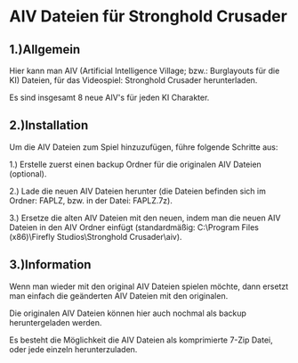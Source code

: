 # AIV Dateien für Stronghold Crusader

1.)Allgemein
-
Hier kann man AIV (Artificial Intelligence Village; bzw.: Burglayouts für die KI) Dateien, für das Videospiel: Stronghold Crusader herunterladen.

Es sind insgesamt 8 neue AIV's für jeden KI Charakter.

2.)Installation
-
Um die AIV Dateien zum Spiel hinzuzufügen, führe folgende Schritte aus:

1.) Erstelle zuerst einen backup Ordner für die originalen AIV Dateien (optional).

2.) Lade die neuen AIV Dateien herunter (die Dateien befinden sich im Ordner: FAPLZ, bzw. in der Datei: FAPLZ.7z).

3.) Ersetze die alten AIV Dateien mit den neuen, indem man die neuen AIV Dateien in den AIV Ordner einfügt (standardmäßig: C:\Program Files (x86)\Firefly Studios\Stronghold Crusader\aiv).

3.)Information
-
Wenn man wieder mit den original AIV Dateien spielen möchte, dann ersetzt man einfach die geänderten AIV Dateien mit den originalen.

Die originalen AIV Dateien können hier auch nochmal als backup heruntergeladen werden.

Es besteht die Möglichkeit die AIV Dateien als komprimierte 7-Zip Datei, oder jede einzeln herunterzuladen.
